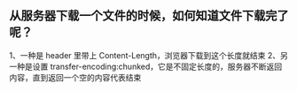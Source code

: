 ## 从服务器下载一个文件的时候，如何知道文件下载完了呢？
1、一种是 header 里带上 Content-Length，浏览器下载到这个长度就结束
2、另一种是设置 transfer-encoding:chunked，它是不固定长度的，服务器不断返回内容，直到返回一个空的内容代表结束
